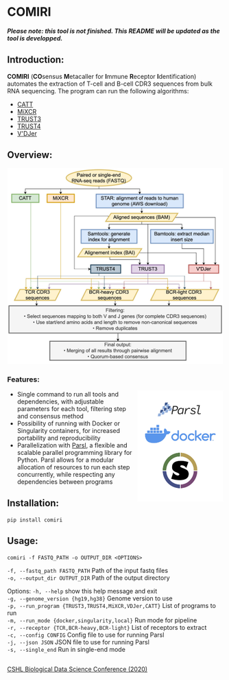 # COMIRI

__*Please note: this tool is not finished. This README will be updated as the tool is developped.*__

## Introduction:

**COMIRI** (**CO**sensus **M**etacaller for **I**mmune **R**eceptor **I**dentification) automates the extraction of T-cell and B-cell CDR3 sequences from bulk RNA sequencing. The program can run the following algorithms:  
* [CATT](https://github.com/GuoBioinfoLab/CATT)  
* [MiXCR](https://mixcr.readthedocs.io/en/master/index.html)  
* [TRUST3](https://bitbucket.org/liulab/ng-bcr-validate/src/master/TRUST3/)  
* [TRUST4](https://github.com/liulab-dfci/TRUST4)  
* [V'DJer](https://github.com/mozack/vdjer)  
<!-- * [ImRep](https://github.com/mandricigor/imrep)   -->

## Overview:


![](images/COMIRI_flowchart.jpg?raw=true)

### Features:

<img align="right" width="200" src='images/logos.jpg'>

* Single command to run all tools and dependencies, with adjustable parameters for each tool, filtering step and consensus method  
* Possibility of running with Docker or Singularity containers, for increased portability and reproducibility  
* Parallelization with [Parsl](https://parsl.readthedocs.io/en/stable/index.html), a flexible and scalable parallel programming library for Python. Parsl allows for a modular allocation of resources to run each step concurrently, while respecting any dependencies between programs    


## Installation:

```
pip install comiri
```

## Usage:

```
comiri -f FASTQ_PATH -o OUTPUT_DIR <OPTIONS>
```

`-f, --fastq_path FASTQ_PATH` Path of the input fastq files  
`-o, --output_dir OUTPUT_DIR` Path of the output directory  

Options:
`-h, --help` show this help message and exit  
`-g, --genome_version {hg19,hg38}` Genome version to use  
`-p, --run_program {TRUST3,TRUST4,MiXCR,VDJer,CATT}` List of programs to run  
`-m, --run_mode {docker,singularity,local}` Run mode for pipeline  
`-r, --receptor {TCR,BCR-heavy,BCR-light}` List of receptors to extract  
`-c, --config CONFIG` Config file to use for running Parsl  
`-j, --json JSON` JSON file to use for running Parsl  
`-s, --single_end` Run in single-end mode  



## 

[CSHL Biological Data Science Conference (2020)](https://meetings.cshl.edu/posters/data20/images/viewer.html?file=data_20_142.pdf)

